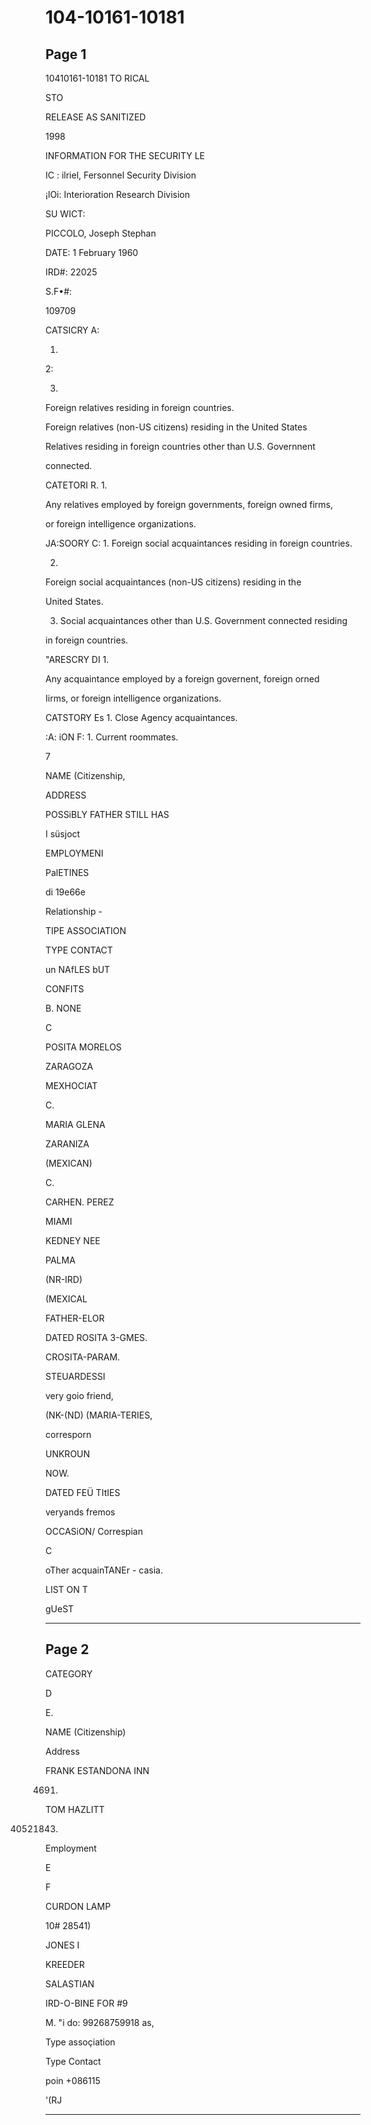 # 104-10161-10181

## Page 1

10410161-10181 TO RICAL

STO

RELEASE AS SANITIZED

1998

INFORMATION FOR THE SECURITY LE

IC : ilriel, Fersonnel Security Division

¡lOi: Interioration Research Division

SU WICT:

PICCOLO, Joseph Stephan

DATE: 1 February 1960

IRD#: 22025

S.F•#:

109709

CATSICRY A:

1.

2:

3.

Foreign relatives residing in foreign countries.

Foreign relatives (non-US citizens) residing in the United States

Relatives residing in foreign countries other than U.S. Governnent

connected.

CATETORI R. 1.

Any relatives employed by foreign governments, foreign owned firms,

or foreign intelligence organizations.

JA:SOORY C: 1. Foreign social acquaintances residing in foreign countries.

2.

Foreign social acquaintances (non-US citizens) residing in the

United States.

3. Social acquaintances other than U.S. Government connected residing

in foreign countries.

"ARESCRY DI 1.

Any acquaintance employed by a foreign governent, foreign orned

Iirms, or foreign intelligence organizations.

CATSTORY Es 1. Close Agency acquaintances.

:A: iON F: 1. Current roommates.

7

NAME (Citizenship,

ADDRESS

POSSiBLY FATHER STILL HAS

I süsjoct

EMPLOYMENI

PalETINES

di 19e66e

Relationship -

TIPE ASSOCIATION

TYPE CONTACT

un NAfLES bUT

CONFITS

B. NONE

C

POSITA MORELOS

ZARAGOZA

MEXHOCIAT

C.

MARIA GLENA

ZARANIZA

(MEXICAN)

C.

CARHEN. PEREZ

MIAMI

KEDNEY NEE

PALMA

(NR-IRD)

(MEXICAL

FATHER-ELOR

DATED ROSITA 3-GMES.

CROSITA-PARAM.

STEUARDESSI

very goio friend,

(NK-(ND) (MARIA-TERIES,

corresporn

UNKROUN

NOW.

DATED FEÜ TItIES

veryands fremos

OCCASiON/ Correspian

C

oTher acquainTANEr - casia.

LIST ON T

gUeST

---

## Page 2

CATEGORY

D

E.

NAME (Citizenship)

Address

FRANK ESTANDONA INN

4691)

TOM HAZLITT

40521843)

Employment

E

F

CURDON LAMP

10# 28541)

JONES I

KREEDER

SALASTIAN

IRD-O-BINE FOR #9

M. "i do: 99268759918 as,

Type assoçiation

Type Contact

poin +086115

'(RJ

---

